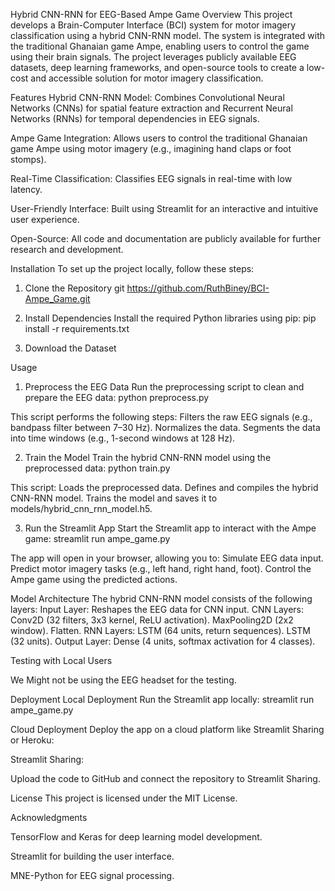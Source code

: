Hybrid CNN-RNN for EEG-Based Ampe Game
Overview
This project develops a Brain-Computer Interface (BCI) system for motor imagery classification using a hybrid CNN-RNN model. The system is integrated with the traditional Ghanaian game Ampe, enabling users to control the game using their brain signals. The project leverages publicly available EEG datasets, deep learning frameworks, and open-source tools to create a low-cost and accessible solution for motor imagery classification.

Features
Hybrid CNN-RNN Model: Combines Convolutional Neural Networks (CNNs) for spatial feature extraction and Recurrent Neural Networks (RNNs) for temporal dependencies in EEG signals.

Ampe Game Integration: Allows users to control the traditional Ghanaian game Ampe using motor imagery (e.g., imagining hand claps or foot stomps).

Real-Time Classification: Classifies EEG signals in real-time with low latency.

User-Friendly Interface: Built using Streamlit for an interactive and intuitive user experience.

Open-Source: All code and documentation are publicly available for further research and development.

Installation
To set up the project locally, follow these steps:

1. Clone the Repository
   git https://github.com/RuthBiney/BCI-Ampe_Game.git

2. Install Dependencies
   Install the required Python libraries using pip:
   pip install -r requirements.txt

3. Download the Dataset
<!-- Have to replace with the Actual Ampe Dataset I'm working on.  -->

Usage

1. Preprocess the EEG Data
   Run the preprocessing script to clean and prepare the EEG data:
   python preprocess.py

This script performs the following steps:
Filters the raw EEG signals (e.g., bandpass filter between 7–30 Hz).
Normalizes the data.
Segments the data into time windows (e.g., 1-second windows at 128 Hz).

2. Train the Model
   Train the hybrid CNN-RNN model using the preprocessed data:
   python train.py

This script:
Loads the preprocessed data.
Defines and compiles the hybrid CNN-RNN model.
Trains the model and saves it to models/hybrid_cnn_rnn_model.h5.

3. Run the Streamlit App
   Start the Streamlit app to interact with the Ampe game:
   streamlit run ampe_game.py

The app will open in your browser, allowing you to:
Simulate EEG data input.
Predict motor imagery tasks (e.g., left hand, right hand, foot).
Control the Ampe game using the predicted actions.

Model Architecture
The hybrid CNN-RNN model consists of the following layers:
Input Layer:
Reshapes the EEG data for CNN input.
CNN Layers:
Conv2D (32 filters, 3x3 kernel, ReLU activation).
MaxPooling2D (2x2 window).
Flatten.
RNN Layers:
LSTM (64 units, return sequences).
LSTM (32 units).
Output Layer:
Dense (4 units, softmax activation for 4 classes).

Testing with Local Users

<!-- To test the system with real users:

Connect an EEG headset (e.g., OpenBCI Ganglion or Emotiv Epoc).

Run the Streamlit app and guide users through the process of playing the Ampe game using their brain signals.

Collect feedback and refine the system based on user input. -->  We Might not be using the EEG headset for the testing.

Deployment
Local Deployment
Run the Streamlit app locally:
streamlit run ampe_game.py

Cloud Deployment
Deploy the app on a cloud platform like Streamlit Sharing or Heroku:

Streamlit Sharing:

Upload the code to GitHub and connect the repository to Streamlit Sharing.

<!-- Contributing
Contributions are welcome! To contribute to this project:

Fork the repository.

Create a new branch for your feature or bug fix.

Submit a pull request with a detailed description of your changes. -->

License
This project is licensed under the MIT License.

Acknowledgments

TensorFlow and Keras for deep learning model development.

Streamlit for building the user interface.

MNE-Python for EEG signal processing.
